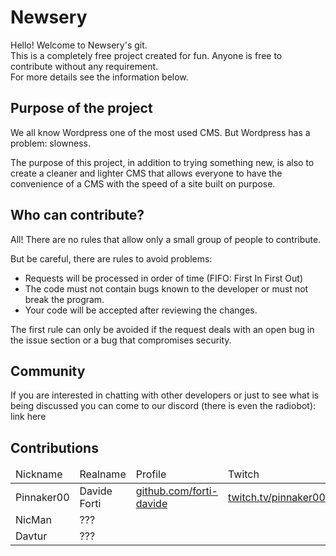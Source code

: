<h1>Newsery</h1>
<p>Hello! Welcome to Newsery's git.<br>
  This is a completely free project created for fun. Anyone is free to contribute without any requirement.<br>
  For more details see the information below.</p>
<h2>Purpose of the project</h2>
<p>We all know Wordpress one of the most used CMS. But Wordpress has a problem: slowness.</p>
<p>The purpose of this project, in addition to trying something new, is also to create a cleaner and lighter CMS that allows everyone to have the convenience of a CMS with the speed of a site built on purpose.</p>
<h2>Who can contribute?</h2>
<p>All! There are no rules that allow only a small group of people to contribute.</p>
<p>But be careful, there are rules to avoid problems:</p>
<ul>
  <li>Requests will be processed in order of time (FIFO: First In First Out)</li>
  <li>The code must not contain bugs known to the developer or must not break the program.</li>
  <li>Your code will be accepted after reviewing the changes.</li>
</ul>
<p>The first rule can only be avoided if the request deals with an open bug in the issue section or a bug that compromises security.</p>
<h2>Community</h2>
<p>If you are interested in chatting with other developers or just to see what is being discussed you can come to our discord (there is even the radiobot): link here</p>
<h2>Contributions</h2>
<table style="border: 0px">
  <thead>
    <td>
      Nickname
    </td>
    <td>
      Realname
    </td>
    <td>
      Profile
    </td>
    <td>
      Twitch
    </td>
  </thead>
  <tbody>
    <tr>
      <td>Pinnaker00</td>
      <td>Davide Forti</td>
      <td><a href="https://www.github.com/forti-davide">github.com/forti-davide</a></td>
      <td><a href="https://www.twitch.tv/pinnaker00">twitch.tv/pinnaker00</a></td>
    </tr>
    <tr>
      <td>NicMan</td>
      <td>???</td>
      <td></td>
      <td></td>
    </tr>
    <tr>
      <td>Davtur</td>
      <td>???</td>
      <td></td>
      <td></td>
    </tr>
  </tbody>
</table>
